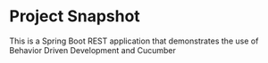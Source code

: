 # Project Snapshot

This is a Spring Boot REST application that demonstrates the use of Behavior Driven Development and Cucumber
